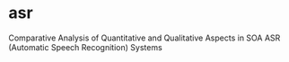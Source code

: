# asr
Comparative Analysis of Quantitative and Qualitative Aspects in SOA ASR (Automatic Speech Recognition) Systems
